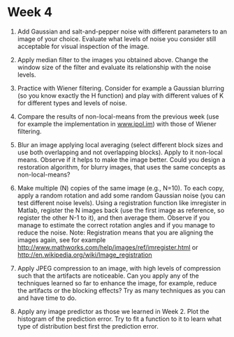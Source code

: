 # Week 4

1. Add Gaussian and salt-and-pepper noise with different parameters to an image of your choice. Evaluate what levels of noise you consider still acceptable for visual inspection of the image.

2. Apply median filter to the images you obtained above. Change the window size of the filter and evaluate its relationship with the noise levels.

3. Practice with Wiener filtering. Consider for example a Gaussian blurring (so you know exactly the H function) and play with different values of K for different types and levels of noise.

4. Compare the results of non-local-means from the previous week (use for example the implementation in www.ipol.im) with those of Wiener filtering.

5. Blur an image applying local averaging (select different block sizes and use both overlapping and not overlapping blocks). Apply to it non-local means. Observe if it helps to make the image better. Could you design a restoration algorithm, for blurry images, that uses the same concepts as non-local-means?

6. Make multiple (N) copies of the same image (e.g., N=10). To each copy, apply a random rotation and add some random Gaussian noise (you can test different noise levels). Using a registration function like imregister in Matlab, register the N images back (use the first image as reference, so register the other N-1 to it), and then average them. Observe if you manage to estimate the correct rotation angles and if you manage to reduce the noise. Note: Registration means that you are aligning the images again, see for example http://www.mathworks.com/help/images/ref/imregister.html or http://en.wikipedia.org/wiki/Image_registration

7. Apply JPEG compression to an image, with high levels of compression such that the artifacts are noticeable. Can you apply any of the techniques learned so far to enhance the image, for example, reduce the artifacts or the blocking effects? Try as many techniques as you can and have time to do.

8. Apply any image predictor as those we learned in Week 2. Plot the histogram of the prediction error. Try to fit a function to it to learn what type of distribution best first the prediction error.
